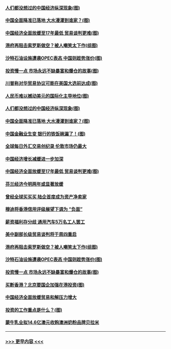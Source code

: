 #### [人们都没想过的中国经济纵深现象(图)](../pages/p5/907684.md?t=09180633) 
#### [中国全面降准已落地 大水漫灌到谁家？(图)](../pages/p5/907688.md?t=09180633) 
#### [中国经济全面放缓至17年最低 贸易谈判更难(图)](../pages/p5/907648.md?t=09180633) 
#### [港府再阻击索罗斯做空？被人嘲笑太下作(组图)](../pages/p5/907637.md?t=09180633) 
#### [沙特石油设施遭袭OPEC表态 中国则趁势涨价(图)](../pages/p5/907570.md?t=09180633) 
#### [投资慢一点 市场永远不缺暴富和爆仓的故事(图)](../pages/p5/907564.md?t=09180633) 
#### [川普称对华贸易协议可能在美国大选前达成(图)](../pages/p5/907707.md?t=09180633) 
#### [人民币难以撼动美元的国际化主导地位(图)](../pages/p5/907705.md?t=09180633) 
#### [人们都没想过的中国经济纵深现象(图)](../pages/p5/907684.md?t=09180633) 
#### [中国全面降准已落地 大水漫灌到谁家？(图)](../pages/p5/907688.md?t=09180633) 
#### [中国金融业生变 银行的铁饭碗漏了！(图)](../pages/p5/907683.md?t=09180633) 
#### [全球每日外汇交易创纪录 伦敦市场仍最大](../pages/p5/907685.md?t=09180633) 
#### [中国经济增长减缓进一步加深](../pages/p5/907649.md?t=09180633) 
#### [中国经济全面放缓至17年最低 贸易谈判更难(图)](../pages/p5/907648.md?t=09180633) 
#### [芬兰经济今明两年或显著放缓](../pages/p5/907643.md?t=09180633) 
#### [曾经全球买买买 陆企首度成为资产净卖家](../pages/p5/907641.md?t=09180633) 
#### [穆迪将香港信用评级展望下调为 “负面”](../pages/p5/907640.md?t=09180633) 
#### [薪资福利存分歧 通用汽车5万名工人罢工](../pages/p5/907639.md?t=09180633) 
#### [美中副部长级贸易谈判将于周四重启](../pages/p5/907638.md?t=09180633) 
#### [港府再阻击索罗斯做空？被人嘲笑太下作(组图)](../pages/p5/907637.md?t=09180633) 
#### [沙特石油设施遭袭OPEC表态 中国则趁势涨价(图)](../pages/p5/907570.md?t=09180633) 
#### [投资慢一点 市场永远不缺暴富和爆仓的故事(图)](../pages/p5/907564.md?t=09180633) 
#### [买断香港？北京要国企加强在港投资(图)](../pages/p5/907582.md?t=09180633) 
#### [中国经济全面放缓贸易和解压力增大](../pages/p5/907579.md?t=09180633) 
#### [投资的工作重点是什么？(图)](../pages/p5/907561.md?t=09180633) 
#### [蒙牛乳业拟14.6亿澳元收购澳洲奶粉品牌贝拉米](../pages/p5/907571.md?t=09180633) 

----
#### [ >>> 更早内容 <<< ](../indexes/p5-earlier.md)
